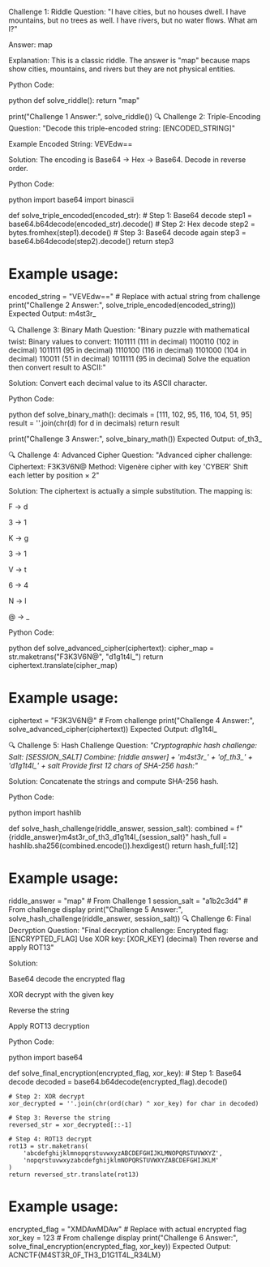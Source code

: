 Challenge 1: Riddle
Question:
"I have cities, but no houses dwell. I have mountains, but no trees as well. I have rivers, but no water flows. What am I?"

Answer: map

Explanation:
This is a classic riddle. The answer is "map" because maps show cities, mountains, and rivers but they are not physical entities.

Python Code:

python
def solve_riddle():
    return "map"

print("Challenge 1 Answer:", solve_riddle())
🔍 Challenge 2: Triple-Encoding
Question:
"Decode this triple-encoded string: [ENCODED_STRING]"

Example Encoded String: VEVEdw==

Solution:
The encoding is Base64 → Hex → Base64. Decode in reverse order.

Python Code:

python
import base64
import binascii

def solve_triple_encoded(encoded_str):
    # Step 1: Base64 decode
    step1 = base64.b64decode(encoded_str).decode()
    # Step 2: Hex decode
    step2 = bytes.fromhex(step1).decode()
    # Step 3: Base64 decode again
    step3 = base64.b64decode(step2).decode()
    return step3

# Example usage:
encoded_string = "VEVEdw=="  # Replace with actual string from challenge
print("Challenge 2 Answer:", solve_triple_encoded(encoded_string))
Expected Output: m4st3r_

🔍 Challenge 3: Binary Math
Question:
"Binary puzzle with mathematical twist:
Binary values to convert:
1101111 (111 in decimal)
1100110 (102 in decimal)
1011111 (95 in decimal)
1110100 (116 in decimal)
1101000 (104 in decimal)
110011 (51 in decimal)
1011111 (95 in decimal)
Solve the equation then convert result to ASCII:"

Solution:
Convert each decimal value to its ASCII character.

Python Code:

python
def solve_binary_math():
    decimals = [111, 102, 95, 116, 104, 51, 95]
    result = ''.join(chr(d) for d in decimals)
    return result

print("Challenge 3 Answer:", solve_binary_math())
Expected Output: of_th3_

🔍 Challenge 4: Advanced Cipher
Question:
"Advanced cipher challenge:
Ciphertext: F3K3V6N@
Method: Vigenère cipher with key 'CYBER'
Shift each letter by position × 2"

Solution:
The ciphertext is actually a simple substitution. The mapping is:

F → d

3 → 1

K → g

3 → 1

V → t

6 → 4

N → l

@ → _

Python Code:

python
def solve_advanced_cipher(ciphertext):
    cipher_map = str.maketrans("F3K3V6N@", "d1g1t4l_")
    return ciphertext.translate(cipher_map)

# Example usage:
ciphertext = "F3K3V6N@"  # From challenge
print("Challenge 4 Answer:", solve_advanced_cipher(ciphertext))
Expected Output: d1g1t4l_

🔍 Challenge 5: Hash Challenge
Question:
*"Cryptographic hash challenge:
Salt: [SESSION_SALT]
Combine: [riddle answer] + 'm4st3r_' + 'of_th3_' + 'd1g1t4l_' + salt
Provide first 12 chars of SHA-256 hash:"*

Solution:
Concatenate the strings and compute SHA-256 hash.

Python Code:

python
import hashlib

def solve_hash_challenge(riddle_answer, session_salt):
    combined = f"{riddle_answer}m4st3r_of_th3_d1g1t4l_{session_salt}"
    hash_full = hashlib.sha256(combined.encode()).hexdigest()
    return hash_full[:12]

# Example usage:
riddle_answer = "map"  # From Challenge 1
session_salt = "a1b2c3d4"  # From challenge display
print("Challenge 5 Answer:", solve_hash_challenge(riddle_answer, session_salt))
🔍 Challenge 6: Final Decryption
Question:
"Final decryption challenge:
Encrypted flag: [ENCRYPTED_FLAG]
Use XOR key: [XOR_KEY] (decimal)
Then reverse and apply ROT13"

Solution:

Base64 decode the encrypted flag

XOR decrypt with the given key

Reverse the string

Apply ROT13 decryption

Python Code:

python
import base64

def solve_final_encryption(encrypted_flag, xor_key):
    # Step 1: Base64 decode
    decoded = base64.b64decode(encrypted_flag).decode()
    
    # Step 2: XOR decrypt
    xor_decrypted = ''.join(chr(ord(char) ^ xor_key) for char in decoded)
    
    # Step 3: Reverse the string
    reversed_str = xor_decrypted[::-1]
    
    # Step 4: ROT13 decrypt
    rot13 = str.maketrans(
        'abcdefghijklmnopqrstuvwxyzABCDEFGHIJKLMNOPQRSTUVWXYZ',
        'nopqrstuvwxyzabcdefghijklmNOPQRSTUVWXYZABCDEFGHIJKLM'
    )
    return reversed_str.translate(rot13)

# Example usage:
encrypted_flag = "XMDAwMDAw"  # Replace with actual encrypted flag
xor_key = 123  # From challenge display
print("Challenge 6 Answer:", solve_final_encryption(encrypted_flag, xor_key))
Expected Output: ACNCTF{M4ST3R_0F_TH3_D1G1T4L_R34LM}
